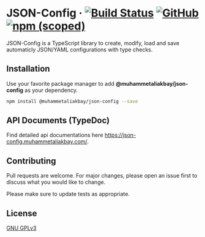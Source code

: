 # JSON-Config &middot; [![Build Status](https://travis-ci.org/muhammetaliakbay/json-config.svg?branch=master)](https://travis-ci.org/muhammetaliakbay/json-config) [![GitHub](https://img.shields.io/github/license/muhammetaliakbay/json-config)](https://opensource.org/licenses/GPL-3.0) [![npm (scoped)](https://img.shields.io/npm/v/@muhammetaliakbay/json-config)](https://www.npmjs.com/package/@muhammetaliakbay/json-config)

JSON-Config is a TypeScript library to create, modify, load and save automaticly JSON/YAML configurations with type checks.

## Installation

Use your favorite package manager to add **@muhammetaliakbay/json-config** as your dependency.

```bash
npm install @muhammetaliakbay/json-config --save
```

## API Documents (TypeDoc)

Find detailed api documentations here <https://json-config.muhammetaliakbay.com/>.

## Contributing
Pull requests are welcome. For major changes, please open an issue first to discuss what you would like to change.

Please make sure to update tests as appropriate.

## License
[GNU GPLv3](https://choosealicense.com/licenses/gpl-3.0/)
